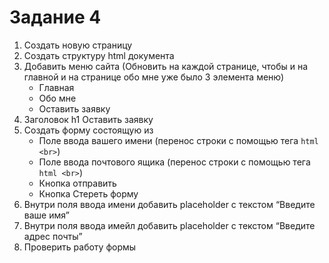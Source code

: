 # Задание 4

1. Создать новую страницу
2. Создать структуру html документа
3. Добавить меню сайта (Обновить на каждой странице, чтобы и на главной и на странице обо мне уже было 3 элемента меню)
    - Главная
    - Обо мне
    - Оставить заявку
4. Заголовок h1 Оставить заявку
5. Создать форму состоящую из
    - Поле ввода вашего имени (перенос строки с помощью тега `html <br>`)
    - Поле ввода почтового ящика (перенос строки с помощью тега `html <br>`)
    - Кнопка отправить
    - Кнопка Стереть форму
6. Внутри поля ввода имени добавить placeholder с текстом “Введите ваше имя”
7. Внутри поля ввода имейл добавить placeholder с текстом “Введите адрес почты”
8. Проверить работу формы
